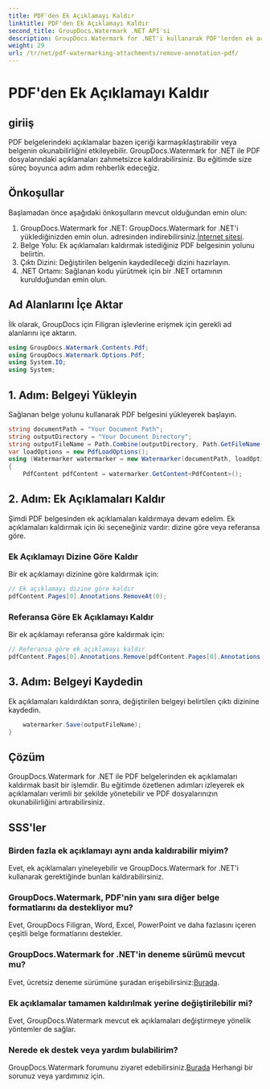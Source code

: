 ```yaml
---
title: PDF'den Ek Açıklamayı Kaldır
linktitle: PDF'den Ek Açıklamayı Kaldır
second_title: GroupDocs.Watermark .NET API'si
description: GroupDocs.Watermark for .NET'i kullanarak PDF'lerden ek açıklamaları nasıl kaldıracağınızı öğrenin. Belgenin okunabilirliğini zahmetsizce geliştirin.
weight: 29
url: /tr/net/pdf-watermarking-attachments/remove-annotation-pdf/
---
```


# PDF'den Ek Açıklamayı Kaldır

## giriiş
PDF belgelerindeki açıklamalar bazen içeriği karmaşıklaştırabilir veya belgenin okunabilirliğini etkileyebilir. GroupDocs.Watermark for .NET ile PDF dosyalarındaki açıklamaları zahmetsizce kaldırabilirsiniz. Bu eğitimde size süreç boyunca adım adım rehberlik edeceğiz.
## Önkoşullar
Başlamadan önce aşağıdaki önkoşulların mevcut olduğundan emin olun:
1.  GroupDocs.Watermark for .NET: GroupDocs.Watermark for .NET'i yüklediğinizden emin olun. adresinden indirebilirsiniz.[İnternet sitesi](https://releases.groupdocs.com/Watermark/net/).
2. Belge Yolu: Ek açıklamaları kaldırmak istediğiniz PDF belgesinin yolunu belirtin.
3. Çıktı Dizini: Değiştirilen belgenin kaydedileceği dizini hazırlayın.
4. .NET Ortamı: Sağlanan kodu yürütmek için bir .NET ortamının kurulduğundan emin olun.

## Ad Alanlarını İçe Aktar
İlk olarak, GroupDocs için Filigran işlevlerine erişmek için gerekli ad alanlarını içe aktarın.
```csharp
using GroupDocs.Watermark.Contents.Pdf;
using GroupDocs.Watermark.Options.Pdf;
using System.IO;
using System;
```
## 1. Adım: Belgeyi Yükleyin
Sağlanan belge yolunu kullanarak PDF belgesini yükleyerek başlayın.
```csharp
string documentPath = "Your Document Path";
string outputDirectory = "Your Document Directory";
string outputFileName = Path.Combine(outputDirectory, Path.GetFileName(documentPath));
var loadOptions = new PdfLoadOptions();
using (Watermarker watermarker = new Watermarker(documentPath, loadOptions))
{
    PdfContent pdfContent = watermarker.GetContent<PdfContent>();
```
## 2. Adım: Ek Açıklamaları Kaldır
Şimdi PDF belgesinden ek açıklamaları kaldırmaya devam edelim. Ek açıklamaları kaldırmak için iki seçeneğiniz vardır: dizine göre veya referansa göre.
### Ek Açıklamayı Dizine Göre Kaldır
Bir ek açıklamayı dizinine göre kaldırmak için:
```csharp
// Ek açıklamayı dizine göre kaldır
pdfContent.Pages[0].Annotations.RemoveAt(0);
```
### Referansa Göre Ek Açıklamayı Kaldır
Bir ek açıklamayı referansa göre kaldırmak için:
```csharp
// Referansa göre ek açıklamayı kaldır
pdfContent.Pages[0].Annotations.Remove(pdfContent.Pages[0].Annotations[0]);
```
## 3. Adım: Belgeyi Kaydedin
Ek açıklamaları kaldırdıktan sonra, değiştirilen belgeyi belirtilen çıktı dizinine kaydedin.
```csharp
    watermarker.Save(outputFileName);
}
```

## Çözüm
GroupDocs.Watermark for .NET ile PDF belgelerinden ek açıklamaları kaldırmak basit bir işlemdir. Bu eğitimde özetlenen adımları izleyerek ek açıklamaları verimli bir şekilde yönetebilir ve PDF dosyalarınızın okunabilirliğini artırabilirsiniz.
## SSS'ler
### Birden fazla ek açıklamayı aynı anda kaldırabilir miyim?
Evet, ek açıklamaları yineleyebilir ve GroupDocs.Watermark for .NET'i kullanarak gerektiğinde bunları kaldırabilirsiniz.
### GroupDocs.Watermark, PDF'nin yanı sıra diğer belge formatlarını da destekliyor mu?
Evet, GroupDocs Filigran, Word, Excel, PowerPoint ve daha fazlasını içeren çeşitli belge formatlarını destekler.
### GroupDocs.Watermark for .NET'in deneme sürümü mevcut mu?
 Evet, ücretsiz deneme sürümüne şuradan erişebilirsiniz:[Burada](https://releases.groupdocs.com/).
### Ek açıklamalar tamamen kaldırılmak yerine değiştirilebilir mi?
Evet, GroupDocs.Watermark mevcut ek açıklamaları değiştirmeye yönelik yöntemler de sağlar.
### Nerede ek destek veya yardım bulabilirim?
 GroupDocs.Watermark forumunu ziyaret edebilirsiniz.[Burada](https://forum.groupdocs.com/c/watermark/19) Herhangi bir sorunuz veya yardımınız için.